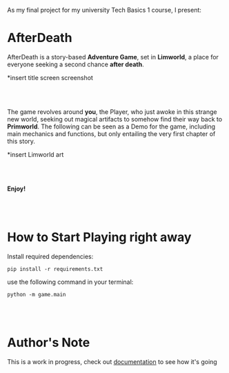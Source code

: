 As my final project for my university Tech Basics 1 course, I present:

# AfterDeath

AfterDeath is a story-based **Adventure Game**, set in **Limworld**, a place for everyone seeking a second chance **after death**. 

*insert title screen screenshot

<br/><br/>

The game revolves around **you**, the Player, who just awoke in this strange new world, seeking out magical artifacts to somehow find their way back to **Primworld**. 
The following can be seen as a Demo for the game, including main mechanics and functions, but only entailing the very first chapter of this story. 

*insert Limworld art

<br/><br/>

**Enjoy!**

<br/><br/>

# How to Start Playing right away

Install required dependencies:

```pip install -r requirements.txt```


use the following command in your terminal:

```python -m game.main```

<br/><br/>

# Author's Note

This is a work in progress, check out [documentation](https://github.com/CrvptiK/AfterLife/blob/main/documentation.md) to see how it's going
